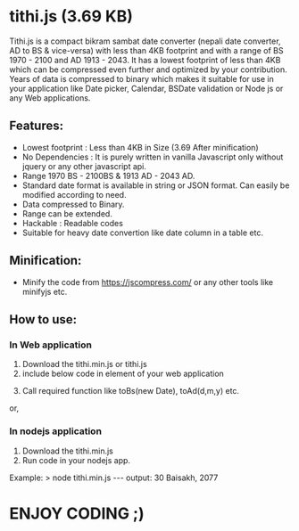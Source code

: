 # tithi.js (3.69 KB)
Tithi.js is a compact  bikram sambat date converter (nepali date converter, AD to BS &amp; vice-versa) with less than 4KB footprint and with a range of BS 1970 - 2100 and AD 1913 - 2043. It has a lowest footprint of less than 4KB which can be compressed even further and optimized by your contribution. Years of data is compressed to binary which makes it suitable for use in your application like Date picker, Calendar, BSDate validation or Node js or any Web applications.

## Features:
- Lowest footprint : Less than 4KB in Size (3.69 After minification)
- No Dependencies : It is purely written in vanilla Javascript only without jquery or any other javascript api. 
- Range 1970 BS - 2100BS & 1913 AD - 2043 AD.
- Standard date format is available in string or JSON format. Can easily be modified according to need.
- Data compressed to Binary.
- Range can be extended.
- Hackable : Readable codes
- Suitable for heavy date convertion like date column in a table etc.

## Minification:
- Minify the code from https://jscompress.com/ or any other tools like minifyjs etc.

## How to use:
### In Web application
1) Download the tithi.min.js or tithi.js
2) include below code in <head> element of your web application
  <script src="path_to_javascript/tithi.min.js"></script>
3) Call required function like toBs(new Date), toAd(d,m,y) etc.

or,
### In nodejs application
1) Download the tithi.min.js
2) Run code in your nodejs app.

Example:
    > node tithi.min.js
    ---
     output: 
     30 Baisakh, 2077

# ENJOY CODING ;) 
